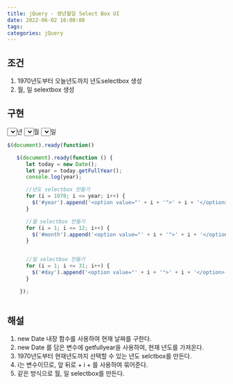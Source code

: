 ```yaml
---
title: jQuery - 생년월일 Select Box UI
date: 2022-06-02 16:00:08
tags:
categories: jQuery
---
```


## 조건

1. 1970년도부터 오늘년도까지 년도selectbox 생성
2. 월, 일 selextbox 생성

## 구현

<script src="https://code.jquery.com/jquery-2.2.4.min.js"></script>
<script>
    $(document).ready(function () {
      let today = new Date();
      let year = today.getFullYear();
      for (i = 1970; i <= year; i++) {
        $('#year').append('<option value="' + i + '">' + i + '</option>');
      }for (i = 1; i <= 12; i++) {
        $('#month').append('<option value="' + i + '">' + i + '</option>');
      }for (i = 1; i <= 31; i++) {
        $('#day').append('<option value="' + i + '">' + i + '</option>');
      }

});
</script>

<style>

</style>

<select name="yy" id="year"></select>년
<select name="mm" id="month"></select>월
<select name="dd" id="day"></select>일

```javascript
$(document).ready(function()

   $(document).ready(function () {
      let today = new Date();
      let year = today.getFullYear();
      console.log(year);

      //년도 selectbox 만들기
      for (i = 1970; i <= year; i++) {
        $('#year').append('<option value="' + i + '">' + i + '</option>');
      }

      //월 selectbox 만들기
      for (i = 1; i <= 12; i++) {
        $('#month').append('<option value="' + i + '">' + i + '</option>');
      }


      //일 selectbox 만들기
      for (i = 1; i <= 31; i++) {
        $('#day').append('<option value="' + i + '">' + i + '</option>');
      }

    });



```

## 해설

1. new Date 내장 함수를 사용하여 현재 날짜를 구한다.
2. new Date 를 담은 변수에 getfullyear을 사용하여, 현재 년도를 가져온다.
3. 1970년도부터 현재년도까지 선택할 수 있는 년도 selctbox를 만든다.
4. i는 변수이므로, 앞 뒤로 + i + 를 사용하여 묶어준다.
5. 같은 방식으로 월, 일 selectbox를 만든다.
